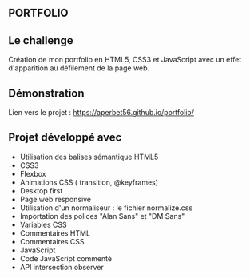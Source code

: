 ## PORTFOLIO

## Le challenge

Création de mon portfolio en HTML5, CSS3 et JavaScript avec un effet d'apparition au défilement de la page web.

## Démonstration

Lien vers le projet : https://aperbet56.github.io/portfolio/

## Projet développé avec

- Utilisation des balises sémantique HTML5
- CSS3
- Flexbox
- Animations CSS ( transition, @keyframes)
- Desktop first
- Page web responsive
- Utilisation d'un normaliseur : le fichier normalize.css
- Importation des polices "Alan Sans" et "DM Sans"
- Variables CSS
- Commentaires HTML
- Commentaires CSS
- JavaScript
- Code JavaScript commenté
- API intersection observer
